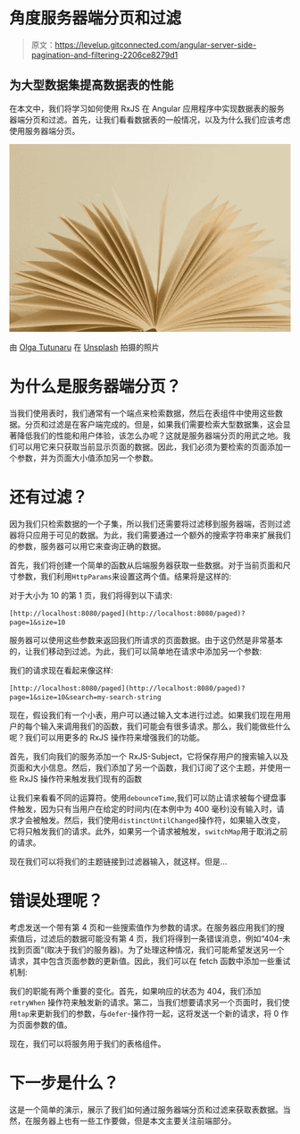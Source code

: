 # 角度服务器端分页和过滤

> 原文：<https://levelup.gitconnected.com/angular-server-side-pagination-and-filtering-2206ce8279d1>

## 为大型数据集提高数据表的性能

在本文中，我们将学习如何使用 RxJS 在 Angular 应用程序中实现数据表的服务器端分页和过滤。首先，让我们看看数据表的一般情况，以及为什么我们应该考虑使用服务器端分页。

![](img/6ecbd8171ff15fdf64a804df5ca09cfb.png)

由 [Olga Tutunaru](https://unsplash.com/@otutunaru?utm_source=medium&utm_medium=referral) 在 [Unsplash](https://unsplash.com/?utm_source=medium&utm_medium=referral) 拍摄的照片

# 为什么是服务器端分页？

当我们使用表时，我们通常有一个端点来检索数据，然后在表组件中使用这些数据。分页和过滤是在客户端完成的。但是，如果我们需要检索大型数据集，这会显著降低我们的性能和用户体验，该怎么办呢？这就是服务器端分页的用武之地。我们可以用它来只获取当前显示页面的数据。因此，我们必须为要检索的页面添加一个参数，并为页面大小值添加另一个参数。

# 还有过滤？

因为我们只检索数据的一个子集，所以我们还需要将过滤移到服务器端，否则过滤器将只应用于可见的数据。为此，我们需要通过一个额外的搜索字符串来扩展我们的参数，服务器可以用它来查询正确的数据。

首先，我们将创建一个简单的函数从后端服务器获取一些数据。对于当前页面和尺寸参数，我们利用`HttpParams`来设置这两个值。结果将是这样的:

对于大小为 10 的第 1 页，我们将得到以下请求:

```
[http://localhost:8080/paged](http://localhost:8080/paged)?page=1&size=10
```

服务器可以使用这些参数来返回我们所请求的页面数据。由于这仍然是非常基本的，让我们移动到过滤。为此，我们可以简单地在请求中添加另一个参数:

我们的请求现在看起来像这样:

```
[http://localhost:8080/paged](http://localhost:8080/paged)?page=1&size=10&search=my-search-string
```

现在，假设我们有一个小表，用户可以通过输入文本进行过滤。如果我们现在用用户的每个输入来调用我们的函数，我们可能会有很多请求。那么，我们能做些什么呢？我们可以用更多的 RxJS 操作符来增强我们的功能。

首先，我们向我们的服务添加一个 RxJS-Subject，它将保存用户的搜索输入以及页面和大小信息。然后，我们添加了另一个函数，我们订阅了这个主题，并使用一些 RxJS 操作符来触发我们现有的函数

让我们来看看不同的运算符。使用`debounceTime`,我们可以防止请求被每个键盘事件触发，因为只有当用户在给定的时间内(在本例中为 400 毫秒)没有输入时，请求才会被触发。然后，我们使用`distinctUntilChanged`操作符，如果输入改变，它将只触发我们的请求。此外，如果另一个请求被触发，`switchMap`用于取消之前的请求。

现在我们可以将我们的主题链接到过滤器输入，就这样。但是…

# 错误处理呢？

考虑发送一个带有第 4 页和一些搜索值作为参数的请求。在服务器应用我们的搜索值后，过滤后的数据可能没有第 4 页，我们将得到一条错误消息，例如“404-未找到页面”(取决于我们的服务器)。为了处理这种情况，我们可能希望发送另一个请求，其中包含页面参数的更新值。因此，我们可以在 fetch 函数中添加一些重试机制:

我们的职能有两个重要的变化。首先，如果响应的状态为 404，我们添加`retryWhen` 操作符来触发新的请求。第二，当我们想要请求另一个页面时，我们使用`tap`来更新我们的参数，与`defer`-操作符一起，这将发送一个新的请求，将 0 作为页面参数的值。

现在，我们可以将服务用于我们的表格组件。

# 下一步是什么？

这是一个简单的演示，展示了我们如何通过服务器端分页和过滤来获取表数据。当然，在服务器上也有一些工作要做，但是本文主要关注前端部分。